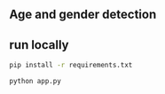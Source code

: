 ## Age and gender detection

## run locally

```bash
pip install -r requirements.txt
```
```bash
python app.py
```
